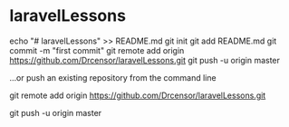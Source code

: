 # laravelLessons

echo "# laravelLessons" >> README.md
git init
git add README.md
git commit -m "first commit"
git remote add origin https://github.com/Drcensor/laravelLessons.git
git push -u origin master

…or push an existing repository from the command line


git remote add origin https://github.com/Drcensor/laravelLessons.git

git push -u origin master
